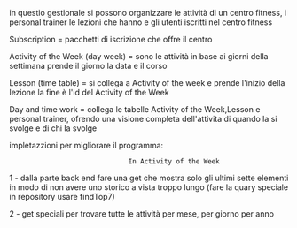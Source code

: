 in questio gestionale si possono organizzare le attività di un centro fitness, i personal trainer le lezioni che hanno e gli utenti iscritti nel centro fitness

Subscription = pacchetti di iscrizione che offre il centro

Activity of the Week (day week) = sono le attività in base ai giorni della settimana
prende il giorno la data e il corso

Lesson (time table) = si collega a Activity of the week e prende l'inizio della lezione la fine è l'id del Activity of the Week

Day and time work = collega le tabelle Activity of the Week,Lesson e personal trainer, ofrendo una visione completa dell'attivita di quando la si svolge e di chi la svolge

impletazzioni per migliorare il programma:

                                  In Activity of the Week
1 - dalla parte back end fare una get che mostra solo gli ultimi sette elementi in modo di non avere uno storico a vista troppo lungo (fare la quary speciale in repository usare findTop7)

2 - get speciali per trovare tutte le attività per mese, per giorno per anno